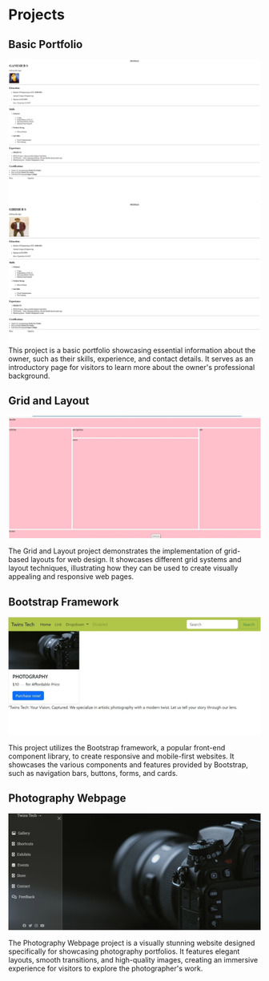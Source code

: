 # Projects

## Basic Portfolio
![Ganesh Shankar](https://github.com/Targetwins/Delta-4.0/blob/main/resume.png)
![Girish Shankar](https://github.com/Targetwins/Delta-4.0/blob/main/girishResume.png)
This project is a basic portfolio showcasing essential information about the owner, such as their skills, experience, and contact details. It serves as an introductory page for visitors to learn more about the owner's professional background.

## Grid and Layout
![Grid and Layout](https://github.com/Targetwins/Delta-4.0/blob/main/grid.jpg)

The Grid and Layout project demonstrates the implementation of grid-based layouts for web design. It showcases different grid systems and layout techniques, illustrating how they can be used to create visually appealing and responsive web pages.

## Bootstrap Framework
![Bootstrap Framework](https://github.com/Targetwins/Delta-4.0/blob/main/bsf1.jpeg)

This project utilizes the Bootstrap framework, a popular front-end component library, to create responsive and mobile-first websites. It showcases the various components and features provided by Bootstrap, such as navigation bars, buttons, forms, and cards.

## Photography Webpage
![Photography Webpage](https://github.com/Targetwins/Delta-4.0/blob/main/phtography.png)

The Photography Webpage project is a visually stunning website designed specifically for showcasing photography portfolios. It features elegant layouts, smooth transitions, and high-quality images, creating an immersive experience for visitors to explore the photographer's work.

